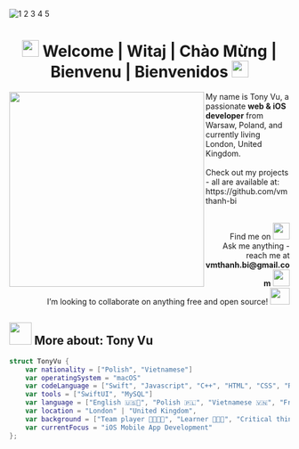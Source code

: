 ![1 2 3 4 5](https://user-images.githubusercontent.com/68564590/122273612-87699200-ced9-11eb-832c-86968393ab7d.png)

<h1 align="center">
  <img src="https://user-images.githubusercontent.com/68564590/122598157-5cf81000-d064-11eb-84f4-3f4ad498a0aa.gif" width="30px">  
    Welcome | Witaj | Chào Mừng | Bienvenu | Bienvenidos 
  <img src="https://user-images.githubusercontent.com/68564590/122598157-5cf81000-d064-11eb-84f4-3f4ad498a0aa.gif" width="30px">  
</h1> 

<img src="https://user-images.githubusercontent.com/68564590/122794493-37f9dc00-d2b4-11eb-814f-3860ed1ddc4a.gif" width="350px" align="left">

<p>
  My name is Tony Vu, a passionate <strong>web & iOS developer</strong> from Warsaw, Poland, and currently living London, United Kingdom.
  <br>
  <br>  Check out my projects - all are available at: 
  <br>  https://github.com/vmthanh-bi
  <br>
  <br>
  <p align="right">
    Find me on
    <a href="https://www.linkedin.com/in/tony-vu-1804/">
      <img src="https://user-images.githubusercontent.com/68564590/123651768-ac3bfe80-d823-11eb-84de-f7df4e0ae034.gif" width="30px">
    </a>
    <br>  Ask me anything - reach me at <strong>vmthanh.bi@gmail.com</strong>
          <a href="mailto:vmthanh.bi@gmail.com">
            <img src="https://user-images.githubusercontent.com/68564590/123652995-aeeb2380-d824-11eb-902b-25c039751b08.gif" width="30px"> 
          </a>
    <br>  I’m looking to collaborate on anything free and open source!
          <img src="https://user-images.githubusercontent.com/68564590/122794011-b4d88600-d2b3-11eb-967d-7da6f2ed9d4f.gif" height= "30px" width="35px">          
  </p>  
</p>

<h2>
  <img src="https://user-images.githubusercontent.com/68564590/123654051-9af3f180-d825-11eb-89e0-b700126a6daf.gif" width="40px">
  More about: Tony Vu
</h2>

```Swift
struct TonyVu {
    var nationality = ["Polish", "Vietnamese"]
    var operatingSystem = "macOS"
    var codeLanguage = ["Swift", "Javascript", "C++", "HTML", "CSS", "R", "SQL"]
    var tools = ["SwiftUI", "MySQL"]
    var language = ["English 🇺🇸🏴󠁧󠁢󠁥󠁮󠁧󠁿", "Polish 🇵🇱", "Vietnamese 🇻🇳", "French 🇫🇷", "Spanish 🇪🇸"],
    var location = "London" | "United Kingdom",
    var background = ["Team player 🕺🏻🕺🏻", "Learner 🧑🏻‍🎓", "Critical thinker 💭", "Time manager ⏳", "Communicator 💬", "Problem solver 🛠️"],
    var currentFocus = "iOS Mobile App Development"
};
```
